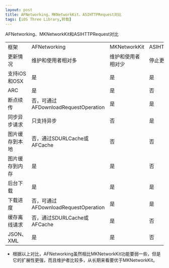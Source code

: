 ```yaml
---
layout: post
title: AFNetworking，MKNetworkKit，ASIHTTPRequest对比
tags: [iOS Three Library,转载]
---
```


AFNetworking、MKNetworkKit和ASIHTTPRequest对比


<table class="table table-bordered table-striped table-condensed">
<tr>
	<td>框架</td>
	<td>AFNetworking</td>
	<td>MKNetworkKit</td>
	<td>ASIHTTPRequest</td>
</tr>
<tr>
	<td>更新情况</td>
	<td>维护和使用者相对多</td>
	<td>维护和使用者相对少</td>
	<td>停止更新</td>
</tr>
<tr>
	<td>支持iOS和OSX</td>
	<td>是</td>
	<td>是</td>
	<td>是</td>
</tr>
<tr>
	<td>ARC</td>
	<td>是</td>
	<td>是</td>
	<td>否</td>
</tr>
<tr>
	<td>断点续传</td>
	<td>否，可通过AFDownloadRequestOperation</td>
	<td>是</td>
	<td>是</td>
</tr>
<tr>
	<td>同步异步请求</td>
	<td>只支持异步</td>
	<td>否</td>
	<td>是</td>
</tr>
<tr>
	<td>图片缓存到本地</td>
	<td>否，通过SDURLCache或AFCache</td>
	<td>否</td>
	<td>否</td>
</tr>
<tr>
	<td>图片缓存到内存</td>
	<td>是</td>
	<td>是</td>
	<td>否</td>
</tr>
<tr>
	<td>后台下载</td>
	<td>是</td>
	<td>是</td>
	<td>是</td>
</tr>
<tr>
	<td>下载进度</td>
	<td>否，可通过AFDownloadRequestOperation</td>
	<td>是</td>
	<td>是</td>
</tr>
<tr>
	<td>缓存离线请求</td>
	<td>否，通过SDURLCache或AFCache</td>
	<td>是</td>
	<td>否</td>
</tr>
<tr>
	<td>JSON、XML</td>
	<td>是</td>
	<td>是</td>
	<td>否</td>
</tr>
</table>

* 根据以上对比，AFNetworking虽然相比MKNetworkKit功能要弱一些，但是它的扩展性更强，而且维护者比较多，从长期来看要优于MKNetworkKit。
